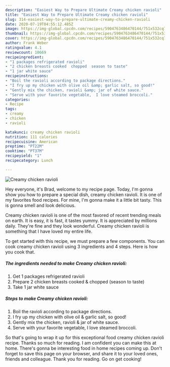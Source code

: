 ```yaml
---
description: "Easiest Way to Prepare Ultimate Creamy chicken ravioli"
title: "Easiest Way to Prepare Ultimate Creamy chicken ravioli"
slug: 314-easiest-way-to-prepare-ultimate-creamy-chicken-ravioli
date: 2020-07-19T04:55:12.485Z
image: https://img-global.cpcdn.com/recipes/5904763486470144/751x532cq70/creamy-chicken-ravioli-recipe-main-photo.jpg
thumbnail: https://img-global.cpcdn.com/recipes/5904763486470144/751x532cq70/creamy-chicken-ravioli-recipe-main-photo.jpg
cover: https://img-global.cpcdn.com/recipes/5904763486470144/751x532cq70/creamy-chicken-ravioli-recipe-main-photo.jpg
author: Frank Weber
ratingvalue: 4.1
reviewcount: 10669
recipeingredient:
- "1 packages refrigerated ravioli"
- "2 chicken breasts cooked  chopped  season to taste"
- "1 jar white sauce"
recipeinstructions:
- "Boil the ravioli according to package directions."
- "I fry up my chicken with olive oil &amp; garlic salt, so good!"
- "Gently mix the chicken, ravioli &amp; jar of white sauce."
- "Serve with your favorite vegetable,  I love steamed broccoli."
categories:
- Recipe
tags:
- creamy
- chicken
- ravioli

katakunci: creamy chicken ravioli 
nutrition: 111 calories
recipecuisine: American
preptime: "PT22M"
cooktime: "PT37M"
recipeyield: "1"
recipecategory: Lunch

---
```



![Creamy chicken ravioli](https://img-global.cpcdn.com/recipes/5904763486470144/751x532cq70/creamy-chicken-ravioli-recipe-main-photo.jpg)

Hey everyone, it's Brad, welcome to my recipe page. Today, I'm gonna show you how to prepare a special dish, creamy chicken ravioli. It is one of my favorites food recipes. For mine, I'm gonna make it a little bit tasty. This is gonna smell and look delicious.

Creamy chicken ravioli is one of the most favored of recent trending meals on earth. It is easy, it is fast, it tastes yummy. It is appreciated by millions daily. They're fine and they look wonderful. Creamy chicken ravioli is something that I have loved my entire life.




To get started with this recipe, we must prepare a few components. You can cook creamy chicken ravioli using 3 ingredients and 4 steps. Here is how you cook that.

<!--inarticleads1-->

##### The ingredients needed to make Creamy chicken ravioli:

1. Get 1 packages refrigerated ravioli
1. Prepare 2 chicken breasts cooked &amp; chopped  (season to taste)
1. Take 1 jar white sauce




<!--inarticleads2-->

##### Steps to make Creamy chicken ravioli:

1. Boil the ravioli according to package directions.
1. I fry up my chicken with olive oil &amp; garlic salt, so good!
1. Gently mix the chicken, ravioli &amp; jar of white sauce.
1. Serve with your favorite vegetable,  I love steamed broccoli.




So that's going to wrap it up for this exceptional food creamy chicken ravioli recipe. Thanks so much for reading. I am confident you can make this at home. There's gonna be interesting food in home recipes coming up. Don't forget to save this page on your browser, and share it to your loved ones, friends and colleague. Thank you for reading. Go on get cooking!
